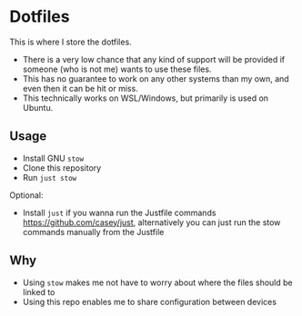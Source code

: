 # Dotfiles

This is where I store the dotfiles.

- There is a very low chance that any kind of support will be provided if someone (who is not me) wants to use these files.
- This has no guarantee to work on any other systems than my own, and even then it can be hit or miss.
- This technically works on WSL/Windows, but primarily is used on Ubuntu.

## Usage

- Install GNU `stow`
- Clone this repository
- Run `just stow`

Optional:
- Install `just` if you wanna run the Justfile commands <https://github.com/casey/just>, alternatively you can just run the stow commands manually from the Justfile

## Why

- Using `stow` makes me not have to worry about where the files should be linked to
- Using this repo enables me to share configuration between devices
